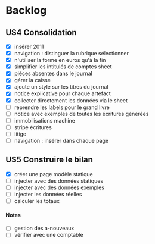 # Backlog

## US4 Consolidation
- [x] insérer 2011
- [x] navigation : distinguer la rubrique sélectionner
- [x] n'utiliser la forme en euros qu'à la fin
- [x] simplifier les intitulés de comptes sheet
- [x] pièces absentes dans le journal
- [x] gérer la caisse
- [x] ajoute un style sur les titres du journal
- [x] notice explicative pour chaque artefact
- [x] collecter directement les données via le sheet
- [ ] reprendre les labels pour le grand livre
- [ ] notice avec exemples de toutes les écritures générées
- [ ] immobilisations machine
- [ ] stripe écritures
- [ ] litige
- [ ] navigation : insérer dans chaque page

## US5 Construire le bilan
- [x] créer une page modèle statique
- [ ] injecter avec des données statiques
- [ ] injecter avec des données exemples
- [ ] injecter les données réelles
- [ ] calculer les totaux

#### Notes

- [ ] gestion des a-nouveaux
- [ ] vérifier avec une comptable